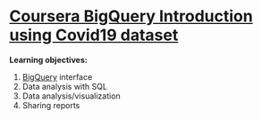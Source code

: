 # [Coursera BigQuery Introduction using Covid19 dataset](https://www.coursera.org/learn/working-with-bigquery/ungradedLab/pqBoH/working-with-bigquery#)

**Learning objectives:**
1. [BigQuery](https://cloud.google.com/bigquery#from-data-warehouse-to-a-unified-ai-ready-data-platform) interface
2. Data analysis with SQL 
3. Data analysis/visualization
4. Sharing reports
